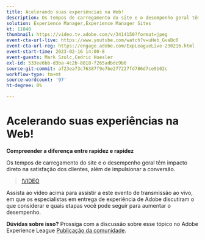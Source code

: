 ```yaml
---
title: Acelerando suas experiências na Web!
description: Os tempos de carregamento do site e o desempenho geral têm impacto direto na satisfação dos clientes, além de impulsionar a conversão.
solution: Experience Manager,Experience Manager Sites
kt: 11840
thumbnail: https://video.tv.adobe.com/v/3414150?format=jpeg
event-cta-url-live: https://www.youtube.com/watch?v=uHeb_GvaBc0
event-cta-url-reg: https://engage.adobe.com/ExpLeagueLive-230216.html
event-start-time: 2023-02-16 14:00-8
event-guests: Mark Szulc,Cedric Huesler
exl-id: 533ee6bb-d3ba-4c2b-8018-f265adbdc9b0
source-git-commit: af23ea73c76387f9e7be277227fd786d7ce9b02c
workflow-type: tm+mt
source-wordcount: '97'
ht-degree: 0%

---
```


# Acelerando suas experiências na Web!

**Compreender a diferença entre rapidez e rapidez**

Os tempos de carregamento do site e o desempenho geral têm impacto direto na satisfação dos clientes, além de impulsionar a conversão.

>[!VIDEO](https://video.tv.adobe.com/v/3414150/?quality=12&learn=on)

Assista ao vídeo acima para assistir a este evento de transmissão ao vivo, em que os especialistas em entrega de experiência de Adobe discutiram o que considerar e quais etapas você pode seguir para aumentar o desempenho.

**Dúvidas sobre isso?** Prossiga com a discussão sobre esse tópico no Adobe Experience League [Publicação da comunidade](https://experienceleaguecommunities.adobe.com/t5/adobe-experience-manager/experience-league-live-post-session-discussion-speeding-up-your/m-p/575513#M36836).
